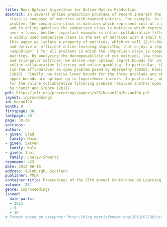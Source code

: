 ```yaml
---
title: Near-Optimal Algorithms for Online Matrix Prediction
abstract: In several online prediction problems of recent interest the comparison
  class is composed of matrices with bounded entries. For example, in the online max-cut
  problem, the comparison class is matrices which represent cuts of a given graph
  and in online gambling the comparison class is matrices which represent permutations
  over n teams. Another important example is online collaborative filtering in which
  a widely used comparison class is the set of matrices with a small trace norm. In
  this paper we isolate a property of matrices, which we call (β,τ)-decomposability,
  and derive an efficient online learning algorithm, that enjoys a regret bound of
  \emphÕ(√βτT ) for all problems in which the comparison class is composed of (β,τ)-decomposable
  matrices. By analyzing the decomposability of cut matrices, low trace-norm matrices
  and triangular matrices, we derive near optimal regret bounds for online max-cut,
  online collaborative filtering and online gambling. In particular, this resolves
  (in the affirmative) an open problem posed by Abernethy (2010); Kleinberg et al.
  (2010). Finally, we derive lower bounds for the three problems and show that our
  upper bounds are optimal up to logarithmic factors. In particular, our lower bound
  for the online collaborative filtering problem resolves another open problem posed
  by Shamir and Srebro (2011).
pdf: http://jmlr.org/proceedings/papers/v23/hazan12b/hazan12b.pdf
layout: inproceedings
id: hazan12b
month: 0
firstpage: 38
lastpage: 38
page: 38-38
sections: 
author:
- given: Elad
  family: Hazan
- given: Satyen
  family: Kale
- given: Shai
  family: Shalev-Shwartz
reponame: v23
date: 2012-06-16
address: Edinburgh, Scotland
publisher: PMLR
container-title: Proceedings of the 25th Annual Conference on Learning Theory
volume: '23'
genre: inproceedings
issued:
  date-parts:
  - 2012
  - 6
  - 16
# Format based on citeproc: http://blog.martinfenner.org/2013/07/30/citeproc-yaml-for-bibliographies/
---
```

